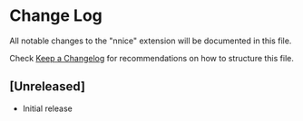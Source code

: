 # Change Log

All notable changes to the "nnice" extension will be documented in this file.

Check [Keep a Changelog](http://keepachangelog.com/) for recommendations on how to structure this file.

## [Unreleased]

- Initial release